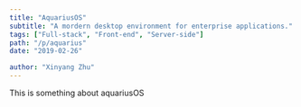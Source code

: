 ```yaml
---
title: "AquariusOS"
subtitle: "A mordern desktop environment for enterprise applications."
tags: ["Full-stack", "Front-end", "Server-side"]
path: "/p/aquarius"
date: "2019-02-26"

author: "Xinyang Zhu"
---
```


This is something about aquariusOS
